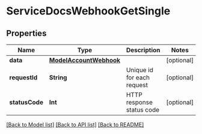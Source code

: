 # ServiceDocsWebhookGetSingle

## Properties
Name | Type | Description | Notes
------------ | ------------- | ------------- | -------------
**data** | [**ModelAccountWebhook**](ModelAccountWebhook.md) |  | [optional] 
**requestId** | **String** | Unique id for each request | [optional] 
**statusCode** | **Int** | HTTP response status code | [optional] 

[[Back to Model list]](../README.md#documentation-for-models) [[Back to API list]](../README.md#documentation-for-api-endpoints) [[Back to README]](../README.md)


